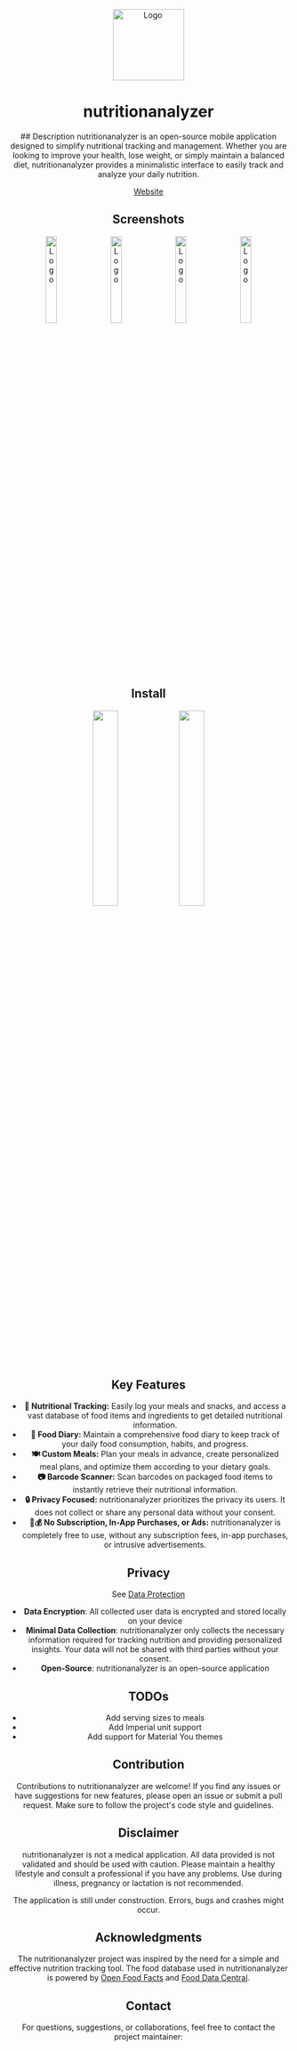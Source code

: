 <div align="center">
  <img alt="Logo" src="assets/icon/ont_logo_square.png" width="128" />
  <h1>nutritionanalyzer</h1>

<p align="center">
## Description
nutritionanalyzer is an open-source mobile application designed to simplify nutritional tracking and management. Whether you are looking to improve your health, lose weight, or simply maintain a balanced diet, nutritionanalyzer provides a minimalistic interface to easily track and analyze your daily nutrition.

[Website](https://simonoppowa.github.io/nutritionanalyzer-Website/)

## Screenshots
<p align="center">
  <img alt="Logo" src="fastlane/metadata/android/en-US/images/phoneScreenshots/1_en-US.png" width="20%" />
  &nbsp;&nbsp;
  <img alt="Logo" src="fastlane/metadata/android/en-US/images/phoneScreenshots/2_en-US.png" width="20%" />
  &nbsp;&nbsp;
  <img alt="Logo" src="fastlane/metadata/android/en-US/images/phoneScreenshots/3_en-US.png" width="20%" />
  &nbsp;&nbsp;
  <img alt="Logo" src="fastlane/metadata/android/en-US/images/phoneScreenshots/4_en-US.png" width="20%" />
</p>

## Install
[<img src="fastlane/metadata/android/en-US/images/appstore_banner.png" width="30%">](https://testflight.apple.com/join/j7uKoEDl)
[<img src="fastlane/metadata/android/en-US/images/playstore_banner.png" width="30%">](https://play.google.com/store/apps/details?id=com.nutritionanalyzer.ont.nutritionanalyzer)

## Key Features
- **🍎 Nutritional Tracking:** Easily log your meals and snacks, and access a vast database of food items and ingredients to get detailed nutritional information.
- **📓 Food Diary:** Maintain a comprehensive food diary to keep track of your daily food consumption, habits, and progress.
- **🍽️ Custom Meals:** Plan your meals in advance, create personalized meal plans, and optimize them according to your dietary goals.
- **📷 Barcode Scanner:** Scan barcodes on packaged food items to instantly retrieve their nutritional information.
- **🔒 Privacy Focused:** nutritionanalyzer prioritizes the privacy its users. It does not collect or share any personal data without your consent.
- **🚫💰 No Subscription, In-App Purchases, or Ads:** nutritionanalyzer is completely free to use, without any subscription fees, in-app purchases, or intrusive advertisements.

## Privacy
See [Data Protection](https://www.iubenda.com/privacy-policy/53501884)
- **Data Encryption**: All collected user data is encrypted and stored locally on your device
- **Minimal Data Collection**: nutritionanalyzer only collects the necessary information required for tracking nutrition and providing personalized insights. Your data will not be shared with third parties without your consent.
- **Open-Source**: nutritionanalyzer is an open-source application

## TODOs
- Add serving sizes to meals
- Add Imperial unit support
- Add support for Material You themes

## Contribution
Contributions to nutritionanalyzer are welcome! If you find any issues or have suggestions for new features, please open an issue or submit a pull request. Make sure to follow the project's code style and guidelines.

## Disclaimer
nutritionanalyzer is not a medical application. All data provided is not validated and should be used with caution. Please maintain a healthy lifestyle and consult a professional if you have any problems. Use during illness, pregnancy or lactation is not recommended.

The application is still under construction. Errors, bugs and crashes might occur.

## Acknowledgments
The nutritionanalyzer project was inspired by the need for a simple and effective nutrition tracking tool.
The food database used in nutritionanalyzer is powered by [Open Food Facts](https://world.openfoodfacts.org/) and [Food Data Central](https://fdc.nal.usda.gov/).

## Contact
For questions, suggestions, or collaborations, feel free to contact the project maintainer:
</div>




